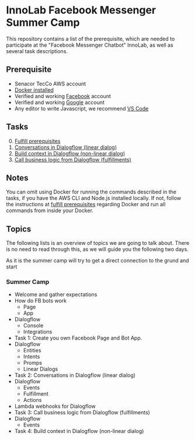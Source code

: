 # InnoLab Facebook Messenger Summer Camp

This repository contains a list of the prerequisite, which are needed to participate at the "Facebook Messenger Chatbot" InnoLab, as well as several task descriptions.

## Prerequisite

- Senacor TecCo AWS account
- [Docker installed](https://docs.docker.com/engine/installation/)
- Verified and working [Facebook](https://facebook.com) account
- Verified and working [Google](https://google.com) account
- Any editor to write Javascript, we recommend [VS Code](https://code.visualstudio.com/)

## Tasks

0. [Fulfill prerequisites](./00_fulfill_prerequisites)
3. [Conversations in Dialogflow (linear dialog)](./03_linear_dialogflow_dialogs)
4. [Build context in Dialogflow (non-linear dialog)](05_non-linear_dialogflow_dialogs)
5. [Call business logic from Dialogflow (fulfillments)](04_dialogflow_fullfilments)

## Notes

You can omit using Docker for running the commands described in the tasks, if you have the AWS CLI and Node.js installed locally. If not, follow the instructions at [fulfill prerequisites](./00_fulfill_prerequisites) regarding Docker and run all commands from inside your Docker.

## Topics

The following lists is an overview of topics we are going to talk about.
There is no need to read through this, as we will guide you the
following two days.

As it is the summer camp will try to get a direct connection to the
grund and start

### Summer Camp

- Welcome and gather expectations
- How do FB bots work
    - Page
    - App
- Dialogflow
    - Console
    - Integrations
- Task 1: Create you own Facebook Page and Bot App.
- Dialogflow
    - Entities
    - Intents
    - Promps
    - Linear Dialogs
- Task 2: Conversations in Dialogflow (linear dialog)
- Dialogflow
    - Events
    - Fulfillment
    - Actions
- Lambda webhooks for Dialogflow
- Task 3: Call business logic from Dialogflow (fulfillments)
- Dialogflow
    - Events
- Task 4: Build context in Dialogflow (non-linear dialog)

